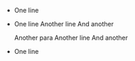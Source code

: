  * One line
 * One line
   Another line
   And another

   Another para
   Another line
   And another
 * One line
